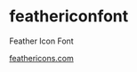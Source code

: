 # feathericonfont
Feather Icon Font

[feathericons.com](https://feathericons.com/ "Go to official website")
